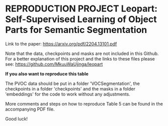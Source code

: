 # REPRODUCTION PROJECT Leopart: Self-Supervised Learning of Object Parts for Semantic Segmentation

Link to the paper: https://arxiv.org/pdf/2204.13101.pdf

Note that the data, checkpoints and masks are not included in this Github. For a better explanation of this project and the links to these files please see: https://github.com/MkuuWaUjinga/leopart

**If you also want to reproduce this table**

The PVOC data should be put in a folder 'VOCSegmentation', the checkpoints in a folder 'checkpoints' and the masks in a folder 'embeddings' for the code to work without any adjustments.

More comments and steps on how to reproduce Table 5 can be found in the accompanying PDF file.

Good luck!
